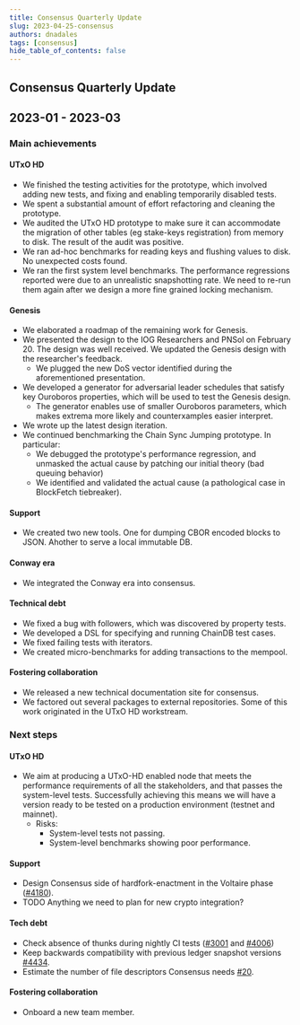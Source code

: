 ```yaml
---
title: Consensus Quarterly Update
slug: 2023-04-25-consensus
authors: dnadales
tags: [consensus]
hide_table_of_contents: false
---
```


## Consensus Quarterly Update
## 2023-01 - 2023-03

### Main achievements

#### UTxO HD

- We finished the testing activities for the prototype, which involved adding
  new tests, and fixing and enabling temporarily disabled tests.
- We spent a substantial amount of effort refactoring and cleaning the
  prototype.
- We audited the UTxO HD prototype to make sure it can accommodate the migration
  of other tables (eg stake-keys registration) from memory to disk. The result
  of the audit was positive.
- We ran ad-hoc benchmarks for reading keys and flushing values to disk. No
  unexpected costs found.
- We ran the first system level benchmarks. The performance regressions reported
  were due to an unrealistic snapshotting rate. We need to re-run them again
  after we design a more fine grained locking mechanism.

#### Genesis

- We elaborated a roadmap of the remaining work for Genesis.
- We presented the design to the IOG Researchers and PNSol on February 20. The
  design was well received. We updated the Genesis design with the researcher's
  feedback.
    - We plugged the new DoS vector identified during the aforementioned
      presentation.
- We developed a generator for adversarial leader schedules that satisfy key
  Ouroboros properties, which will be used to test the Genesis design.
    - The generator enables use of smaller Ouroboros parameters, which makes
      extrema more likely and counterxamples easier interpret.
- We wrote up the latest design iteration.
- We continued benchmarking the Chain Sync Jumping prototype. In particular:
    - We debugged the prototype's performance regression, and unmasked the
      actual cause by patching our initial theory (bad queuing behavior)
    - We identified and validated the actual cause (a pathological case in
      BlockFetch tiebreaker).

#### Support

- We created two new tools. One for dumping CBOR encoded blocks to JSON. Ahother
  to serve a local immutable DB.

#### Conway era

- We integrated the Conway era into consensus.

#### Technical debt

- We fixed a bug with followers, which was discovered by property tests.
- We developed a DSL for specifying and running ChainDB test cases.
- We fixed failing tests with iterators.
- We created micro-benchmarks for adding transactions to the mempool.

#### Fostering collaboration

- We released a new technical documentation site for consensus.
- We factored out several packages to external repositories. Some of this work
  originated in the UTxO HD workstream.

### Next steps

#### UTxO HD

- We aim at producing a UTxO-HD enabled node that meets the performance
  requirements of all the stakeholders, and that passes the system-level tests.
  Successfully achieving this means we will have a version ready to be tested on
  a production environment (testnet and mainnet).
  - Risks:
    - System-level tests not passing.
    - System-level benchmarks showing poor performance.

#### Support

- Design Consensus side of hardfork-enactment in the Voltaire phase
  ([#4180](https://github.com/input-output-hk/ouroboros-network/issues/4180)).
- TODO Anything we need to plan for new crypto integration?

#### Tech debt

- Check absence of thunks during nightly CI tests
  ([#3001](https://github.com/input-output-hk/ouroboros-network/issues/3001) and
  [#4006](https://github.com/input-output-hk/ouroboros-network/issues/4006))
- Keep backwards compatibility with previous ledger snapshot versions
  [#4434](https://github.com/input-output-hk/ouroboros-network/issues/4434).
- Estimate the number of file descriptors Consensus needs
  [#20](https://github.com/input-output-hk/ouroboros-consensus/issues/20).

#### Fostering collaboration

- Onboard a new team member.
